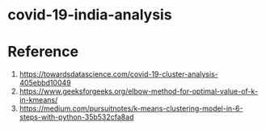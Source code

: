 # covid-19-india-analysis

# Reference
1. https://towardsdatascience.com/covid-19-cluster-analysis-405ebbd10049
2. https://www.geeksforgeeks.org/elbow-method-for-optimal-value-of-k-in-kmeans/
3. https://medium.com/pursuitnotes/k-means-clustering-model-in-6-steps-with-python-35b532cfa8ad
